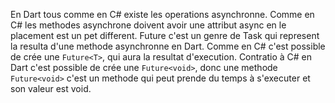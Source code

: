 En Dart tous comme en C# existe les operations asynchronne. Comme en C# les methodes asynchrone doivent avoir une attribut async en  le placement est un pet different.
Future c'est un genre de Task qui represent la resulta d'une methode asynchronne en Dart. Comme en C# c'est possible de crée une `Future<T>`, qui aura la resultat d'execution.
Contratio à C# en Dart c'est possible de crée une `Future<void>`, donc une methode `Future<void>` c'est un methode qui peut prende du temps à s'executer et son valeur est void. 
